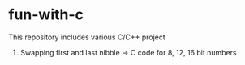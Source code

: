# fun-with-c
This repository includes various C/C++ project

1. Swapping first and last nibble -> C code for 8, 12, 16 bit numbers
